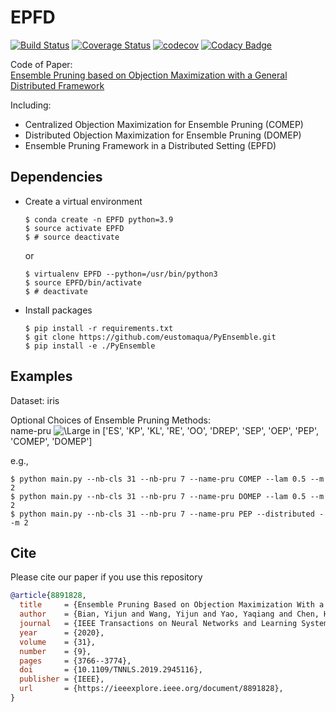 # EPFD

[![Build Status](https://travis-ci.org/eustomaqua/EPFD.svg?branch=master)](https://travis-ci.org/eustomaqua/EPFD) 
[![Coverage Status](https://coveralls.io/repos/github/eustomaqua/EPFD/badge.svg?branch=master)](https://coveralls.io/github/eustomaqua/EPFD?branch=master) 
[![codecov](https://codecov.io/gh/eustomaqua/EPFD/branch/master/graph/badge.svg)](https://codecov.io/gh/eustomaqua/EPFD) 
[![Codacy Badge](https://api.codacy.com/project/badge/Grade/39ec3833188a4fefaab11a0a0df9c3b1)](https://www.codacy.com/manual/eustomaqua/EPFD?utm_source=github.com&amp;utm_medium=referral&amp;utm_content=eustomaqua/EPFD&amp;utm_campaign=Badge_Grade) 

Code of Paper:  
[Ensemble Pruning based on Objection Maximization with a General Distributed Framework](https://arxiv.org/abs/1806.04899)

Including:
- Centralized Objection Maximization for Ensemble Pruning (COMEP)
- Distributed Objection Maximization for Ensemble Pruning (DOMEP)
- Ensemble Pruning Framework in a Distributed Setting (EPFD)

## Dependencies

- Create a virtual environment
  ```shell
  $ conda create -n EPFD python=3.9
  $ source activate EPFD
  $ # source deactivate
  ```
  or
  ```shell
  $ virtualenv EPFD --python=/usr/bin/python3
  $ source EPFD/bin/activate
  $ # deactivate
  ```

- Install packages
  ```shell
  $ pip install -r requirements.txt
  $ git clone https://github.com/eustomaqua/PyEnsemble.git
  $ pip install -e ./PyEnsemble
  ```

## Examples

Dataset: iris

Optional Choices of Ensemble Pruning Methods:  
name-pru ![\Large in](https://latex.codecogs.com/svg.latex?\Large&space;\in) \['ES', 'KP', 'KL', 'RE', 'OO', 'DREP', 'SEP', 'OEP', 'PEP', 'COMEP', 'DOMEP'\]

e.g.,
```shell
$ python main.py --nb-cls 31 --nb-pru 7 --name-pru COMEP --lam 0.5 --m 2
$ python main.py --nb-cls 31 --nb-pru 7 --name-pru DOMEP --lam 0.5 --m 2
$ python main.py --nb-cls 31 --nb-pru 7 --name-pru PEP --distributed --m 2
```

## Cite
Please cite our paper if you use this repository
```bib
@article{8891828,
  title     = {Ensemble Pruning Based on Objection Maximization With a General Distributed Framework}, 
  author    = {Bian, Yijun and Wang, Yijun and Yao, Yaqiang and Chen, Huanhuan},
  journal   = {IEEE Transactions on Neural Networks and Learning Systems}, 
  year      = {2020},
  volume    = {31},
  number    = {9},
  pages     = {3766--3774},
  doi       = {10.1109/TNNLS.2019.2945116},
  publisher = {IEEE},
  url       = {https://ieeexplore.ieee.org/document/8891828},
}
```
